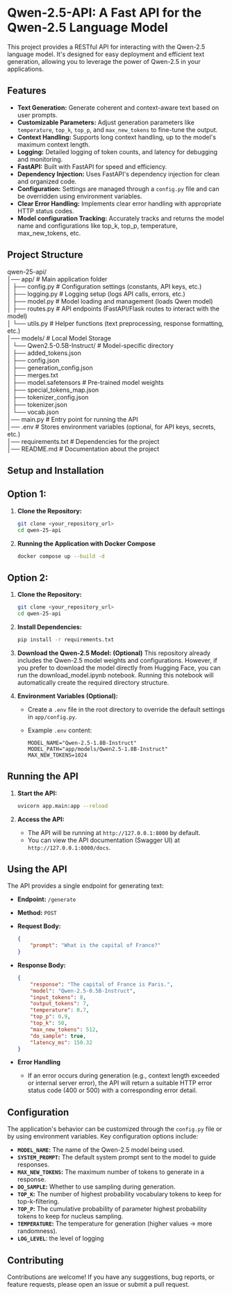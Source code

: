# Qwen-2.5-API: A Fast API for the Qwen-2.5 Language Model

This project provides a RESTful API for interacting with the Qwen-2.5 language model. It's designed for easy deployment and efficient text generation, allowing you to leverage the power of Qwen-2.5 in your applications.

## Features

*   **Text Generation:** Generate coherent and context-aware text based on user prompts.
*   **Customizable Parameters:** Adjust generation parameters like `temperature`, `top_k`, `top_p`, and `max_new_tokens` to fine-tune the output.
*   **Context Handling:** Supports long context handling, up to the model's maximum context length.
*   **Logging:** Detailed logging of token counts, and latency for debugging and monitoring.
*   **FastAPI:** Built with FastAPI for speed and efficiency.
*   **Dependency Injection:** Uses FastAPI's dependency injection for clean and organized code.
*   **Configuration:**  Settings are managed through a `config.py` file and can be overridden using environment variables.
* **Clear Error Handling:** Implements clear error handling with appropriate HTTP status codes.
* **Model configuration Tracking:** Accurately tracks and returns the model name and configurations like top_k, top_p, temperature, max_new_tokens, etc.

## Project Structure

qwen-25-api/  
│── app/                     # Main application folder  
│   ├── config.py            # Configuration settings (constants, API keys, etc.)  
│   ├── logging.py           # Logging setup (logs API calls, errors, etc.)  
│   ├── model.py             # Model loading and management (loads Qwen model)  
│   ├── routes.py            # API endpoints (FastAPI/Flask routes to interact with the model)  
│   └── utils.py             # Helper functions (text preprocessing, response formatting, etc.)  
│── models/                  # Local Model Storage  
│   └── Qwen2.5-0.5B-Instruct/  # Model-specific directory  
│       ├── added_tokens.json  
│       ├── config.json  
│       ├── generation_config.json  
│       ├── merges.txt  
│       ├── model.safetensors  # Pre-trained model weights  
│       ├── special_tokens_map.json  
│       ├── tokenizer_config.json  
│       ├── tokenizer.json  
│       └── vocab.json  
│── main.py                  # Entry point for running the API  
│── .env                     # Stores environment variables (optional, for API keys, secrets, etc.)  
│── requirements.txt         # Dependencies for the project  
│── README.md                # Documentation about the project


## Setup and Installation

## Option 1:

1.  **Clone the Repository:**

    ```bash
    git clone <your_repository_url>
    cd qwen-25-api
    ```

2. **Running the Application with Docker Compose**

    ```bash
    docker compose up --build -d
    ```

## Option 2:

1.  **Clone the Repository:**

    ```bash
    git clone <your_repository_url>
    cd qwen-25-api
    ```

2.  **Install Dependencies:**

    ```bash
    pip install -r requirements.txt
    ```

3.  **Download the Qwen-2.5 Model: (Optional)**
    This repository already includes the Qwen-2.5 model weights and configurations. However, if you prefer to download the model directly from Hugging Face, you can run the download_model.ipynb notebook. Running this notebook will automatically create the required directory structure.

4.  **Environment Variables (Optional):**
    *   Create a `.env` file in the root directory to override the default settings in `app/config.py`.
    *   Example `.env` content:

        ```
        MODEL_NAME="Qwen-2.5-1.8B-Instruct"
        MODEL_PATH="app/models/Qwen2.5-1.8B-Instruct"
        MAX_NEW_TOKENS=1024
        ```

## Running the API

1.  **Start the API:**

    ```bash
    uvicorn app.main:app --reload
    ```

2.  **Access the API:**

    *   The API will be running at `http://127.0.0.1:8000` by default.
    *   You can view the API documentation (Swagger UI) at `http://127.0.0.1:8000/docs`.

## Using the API

The API provides a single endpoint for generating text:

*   **Endpoint:** `/generate`
*   **Method:** `POST`
*   **Request Body:**

    ```json
    {
        "prompt": "What is the capital of France?"
    }
    ```

*   **Response Body:**

    ```json
    {
        "response": "The capital of France is Paris.",
        "model": "Qwen-2.5-0.5B-Instruct",
        "input_tokens": 8,
        "output_tokens": 7,
        "temperature": 0.7,
        "top_p": 0.9,
        "top_k": 50,
        "max_new_tokens": 512,
        "do_sample": true,
        "latency_ms": 150.32
    }
    ```
* **Error Handling**
    * If an error occurs during generation (e.g., context length exceeded or internal server error), the API will return a suitable HTTP error status code (400 or 500) with a corresponding error detail.

## Configuration

The application's behavior can be customized through the `config.py` file or by using environment variables. Key configuration options include:

*   **`MODEL_NAME`:** The name of the Qwen-2.5 model being used.
*   **`SYSTEM_PROMPT`:** The default system prompt sent to the model to guide responses.
*   **`MAX_NEW_TOKENS`:** The maximum number of tokens to generate in a response.
*   **`DO_SAMPLE`:** Whether to use sampling during generation.
*   **`TOP_K`:** The number of highest probability vocabulary tokens to keep for top-k-filtering.
*   **`TOP_P`:** The cumulative probability of parameter highest probability tokens to keep for nucleus sampling.
*   **`TEMPERATURE`:** The temperature for generation (higher values -> more randomness).
*   **`LOG_LEVEL`**: the level of logging

## Contributing

Contributions are welcome! If you have any suggestions, bug reports, or feature requests, please open an issue or submit a pull request.
